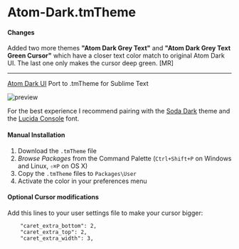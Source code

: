Atom-Dark.tmTheme
=================

#### Changes

Added two more themes **"Atom Dark Grey Text"** and **"Atom Dark Grey Text Green Cursor"** which have a closer text color match to original Atom Dark UI. The last one only makes the cursor deep green. [MR]

---

[Atom Dark UI](https://github.com/atom/atom-dark-ui) Port to .tmTheme for Sublime Text

![preview](http://i.imgur.com/IpoEEe6.png)

For the best experience I recommend pairing with the [Soda Dark](https://github.com/buymeasoda/soda-theme) theme and the [Lucida Console](http://www.ffonts.net/Lucida-Console.font) font.

#### Manual Installation

1. Download the `.tmTheme` file
2. *Browse Packages* from the Command Palette (`Ctrl+Shift+P` on Windows and Linux, `⇧⌘P` on OS X)
3. Copy the `.tmTheme` files to `Packages\User`
4. Activate the color in your preferences menu

#### Optional Cursor modifications

Add this lines to your user settings file to make your cursor bigger:

```
	"caret_extra_bottom": 2,
	"caret_extra_top": 2,
	"caret_extra_width": 3,
```
